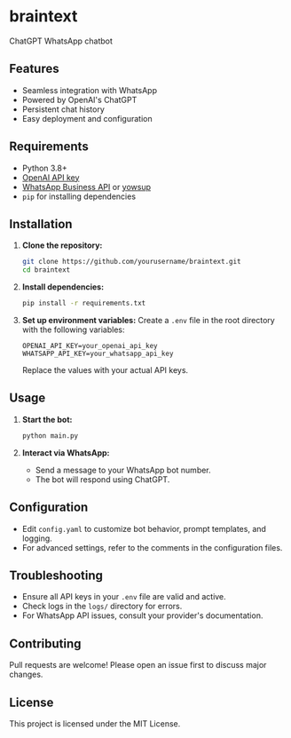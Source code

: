 # braintext

ChatGPT WhatsApp chatbot

## Features

- Seamless integration with WhatsApp
- Powered by OpenAI's ChatGPT
- Persistent chat history
- Easy deployment and configuration

## Requirements

- Python 3.8+
- [OpenAI API key](https://platform.openai.com/account/api-keys)
- [WhatsApp Business API](https://www.twilio.com/whatsapp) or [yowsup](https://github.com/tgalal/yowsup)
- `pip` for installing dependencies

## Installation

1. **Clone the repository:**

   ```bash
   git clone https://github.com/yourusername/braintext.git
   cd braintext
   ```

2. **Install dependencies:**

   ```bash
   pip install -r requirements.txt
   ```

3. **Set up environment variables:**
   Create a `.env` file in the root directory with the following variables:
   ```
   OPENAI_API_KEY=your_openai_api_key
   WHATSAPP_API_KEY=your_whatsapp_api_key
   ```
   Replace the values with your actual API keys.

## Usage

1. **Start the bot:**

   ```bash
   python main.py
   ```

2. **Interact via WhatsApp:**
   - Send a message to your WhatsApp bot number.
   - The bot will respond using ChatGPT.

## Configuration

- Edit `config.yaml` to customize bot behavior, prompt templates, and logging.
- For advanced settings, refer to the comments in the configuration files.

## Troubleshooting

- Ensure all API keys in your `.env` file are valid and active.
- Check logs in the `logs/` directory for errors.
- For WhatsApp API issues, consult your provider's documentation.

## Contributing

Pull requests are welcome! Please open an issue first to discuss major changes.

## License

This project is licensed under the MIT License.

